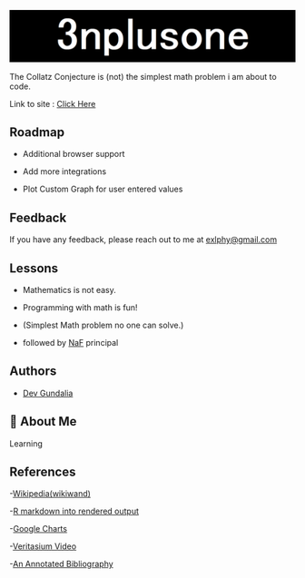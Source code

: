 
![Images\logo.png](https://github.com/20CE034/3nplusone/blob/4878e0b28da23c09e0dccc4d6026fdab18bd358e/Images/logo.png)


The Collatz Conjecture is (not) the simplest math problem i am about to code.

Link to site : [Click Here](https://f1u7r2y9.github.io/3nplusone/) 

## Roadmap

- Additional browser support

- Add more integrations

- Plot Custom Graph for user entered values
  
## Feedback

If you have any feedback, please reach out to me at exlphy@gmail.com

## Lessons

- Mathematics is not easy.

- Programming with math is fun!

- (Simplest Math problem no one can solve.)

- followed by [NaF](https://m1a7x2y9.github.io/NF/) principal 

## Authors

- [Dev Gundalia](https://github.com/20CE034/)

## 🚀 About Me
Learning

## References

-[Wikipedia(wikiwand)](https://www.wikiwand.com/en/Collatz_conjecture)

-[R markdown into rendered output](https://www.earthdatascience.org/courses/earth-analytics/document-your-science/knit-rmarkdown-document-to-pdf/)

-[Google Charts](https://developers.google.com/chart/interactive/docs/gallery/linechart)

-[Veritasium Video](https://www.youtube.com/watch?v=094y1Z2wpJg)

-[An Annotated Bibliography](https://arxiv.org/pdf/math/0309224.pdf)
